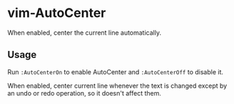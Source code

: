 # vim-AutoCenter

When enabled, center the current line automatically.

## Usage

Run `:AutoCenterOn` to enable AutoCenter and `:AutoCenterOff` to disable it.

When enabled, center current line whenever the text is changed except by an undo
or redo operation, so it doesn't affect them.

